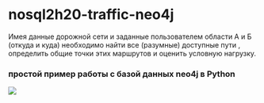 # nosql2h20-traffic-neo4j

Имея данные дорожной сети и заданные пользователем области А и Б (откуда и куда) необходимо найти все (разумные) доступные пути , определить общие точки этих маршрутов и оценить условную нагрузку.

<p>
  <h3>простой пример работы с базой данных neo4j в Python</h3>
  <img src="neo4j_demo.gif">
</p>
